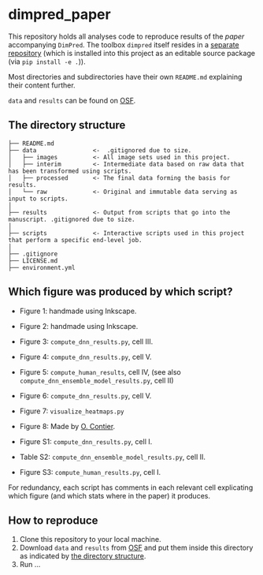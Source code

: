 # dimpred_paper

This repository holds all analyses code to reproduce results of the _paper_ accompanying `DimPred`. The toolbox `dimpred` itself resides in a [separate repository](https://github.com/PhilippKaniuth/dimpred) (which is installed into this project as an editable source package (via `pip install -e .`)).

Most directories and subdirectories have their own `README.md` explaining their content further.

`data` and `results` can be found on [OSF](https://osf.io/jtekq/).

## The directory structure

```
├── README.md
├── data                <-  .gitignored due to size.
│   ├── images          <- All image sets used in this project.
│   ├── interim         <- Intermediate data based on raw data that has been transformed using scripts.
│   ├── processed       <- The final data forming the basis for results.
│   └── raw             <- Original and immutable data serving as input to scripts.
│
├── results             <- Output from scripts that go into the manuscript. .gitignored due to size.
│
├── scripts             <- Interactive scripts used in this project that perform a specific end-level job.
│
├── .gitignore
├── LICENSE.md
├── environment.yml
```

## Which figure was produced by which script?
- Figure 1: handmade using Inkscape.
- Figure 2: handmade using Inkscape.
- Figure 3: `compute_dnn_results.py`, cell III.
- Figure 4: `compute_dnn_results.py`, cell V.
- Figure 5: `compute_human_results`, cell IV, (see also `compute_dnn_ensemble_model_results.py`, cell II)
- Figure 6: `compute_dnn_results.py`, cell V.
- Figure 7: `visualize_heatmaps.py`
- Figure 8: Made by [O. Contier](https://github.com/oliver-contier).

- Figure S1: `compute_dnn_results.py`, cell I.
- Table S2: `compute_dnn_ensemble_model_results.py`, cell II.
- Figure S3: `compute_human_results.py`, cell I.

For redundancy, each script has comments in each relevant cell explicating which figure (and which stats where in the paper) it produces.

## How to reproduce
1. Clone this repository to your local machine.
2. Download `data` and `results` from [OSF](https://osf.io/jtekq/) and put them inside this directory as indicated by [the directory structure](#the-directory-structure).
3. Run ...